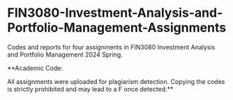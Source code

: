 # FIN3080-Investment-Analysis-and-Portfolio-Management-Assignments
Codes and reports for four assignments in FIN3080 Investment Analysis and Portfolio Management 2024 Spring.

**Academic Code:

All assignments were uploaded for plagiarism detection. Copying the codes is strictly prohibited and may lead to a F once detected.**
